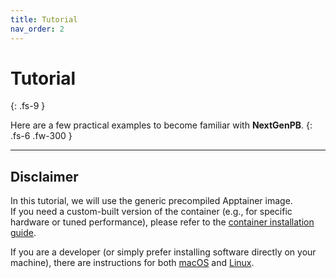 ```yaml
---
title: Tutorial
nav_order: 2
---
```


# Tutorial
{: .fs-9 }

Here are a few practical examples to become familiar with **NextGenPB**.
{: .fs-6 .fw-300 }

---

## Disclaimer

In this tutorial, we will use the generic precompiled Apptainer image.  
If you need a custom-built version of the container (e.g., for specific hardware or tuned performance), please refer to the [container installation guide](/nextgenpb_tutorial/docs/guide/installation/container).

If you are a developer (or simply prefer installing software directly on your machine), there are instructions for both [macOS](/nextgenpb_tutorial/docs/guide/installation/mac) and [Linux](/nextgenpb_tutorial/docs/guide/installation/linux).
